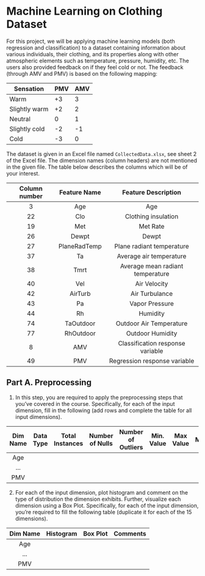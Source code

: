 # Machine Learning on Clothing Dataset

For this project, we will be applying machine learning models (both regression and classification) to a dataset containing information about various individuals, their clothing, and its properties along with other atmospheric elements such as temperature, pressure, humidity, etc. The users also provided feedback on if they feel cold or not. The feedback (through AMV and PMV) is based on the following mapping:

| Sensation | PMV | AMV |
|-----------|-----|-----|
| Warm      | +3  | 3   |
| Slightly warm | +2 | 2 |
| Neutral | 0 | 1 |
| Slightly cold | -2 | -1 |
| Cold | -3 | 0 |

The dataset is given in an Excel file named `CollectedData.xlsx`, see sheet 2 of the Excel file. The dimension names (column headers) are not mentioned in the given file. The table below describes the columns which will be of your interest.

| Column number | Feature Name | Feature Description |
|:-------------:|:------------:|:-------------------:|
| 3             | Age          | Age                 |
| 22            | Clo          | Clothing insulation |
| 19            | Met          | Met Rate            |
| 26            | Dewpt        | Dewpt               |
| 27            | PlaneRadTemp | Plane radiant temperature |
| 37            | Ta           | Average air temperature |
| 38            | Tmrt         | Average mean radiant temperature |
| 40            | Vel          | Air Velocity        |
| 42            | AirTurb      | Air Turbulance      |
| 43            | Pa           | Vapor Pressure      |
| 44            | Rh           | Humidity            |
| 74            | TaOutdoor    | Outdoor Air Temperature |
| 77            | RhOutdoor    | Outdoor Humidity    |
| 8             | AMV          | Classification response variable |
| 49            | PMV          | Regression response variable |

## Part A. Preprocessing
1. In this step, you are required to apply the preprocessing steps that you’ve covered in the course. Specifically, for each of the input dimension, fill in the following (add rows and complete the table for all input dimensions).

| Dim Name | Data Type | Total Instances | Number of Nulls | Number of Outliers | Min. Value | Max Value | Mode | Mean | Median | Variance | ST D |
|:--------:|:---------:|:---------------:|:--------------:|:-----------------:|:----------:|:---------:|:----:|:----:|:------:|:--------:|:----:|
| Age      |           |                 |                |                   |            |           |      |      |        |          |      |
| ...      |           |                 |                |                   |            |           |      |      |        |          |      |
| PMV      |           |                 |                |                   |            |           |      |      |        |          |      |

2. For each of the input dimension, plot histogram and comment on the type of distribution the dimension exhibits. Further, visualize each dimension using a Box Plot. Specifically, for each of the input dimension, you’re required to fill the following table (duplicate it for each of the 15 dimensions).

| Dim Name | Histogram | Box Plot | Comments |
|:--------:|:---------:|:-------:|:--------:|
| Age      |           |         |          |
| ...      |           |         |          |
| PMV      |           |         |          |


